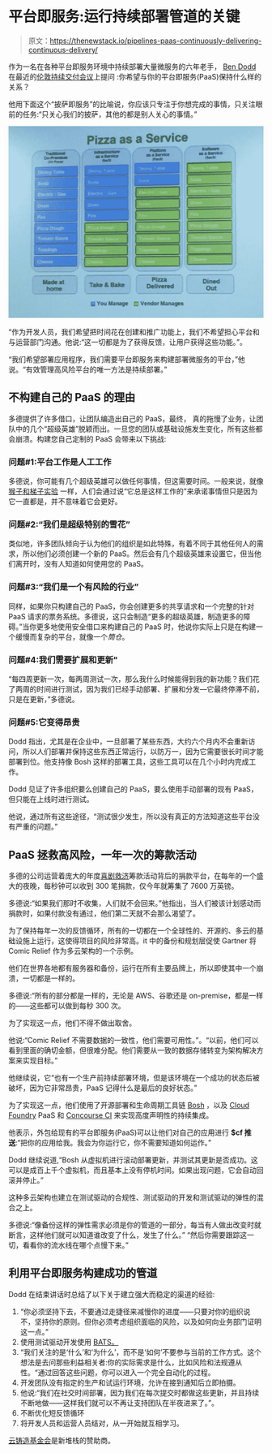 # 平台即服务:运行持续部署管道的关键

> 原文：<https://thenewstack.io/pipelines-paas-continuously-delivering-continuous-delivery/>

作为一名在各种平台即服务环境中持续部署大量微服务的六年老手， [Ben Dodd](https://twitter.com/bendodd) 在最近的[伦敦持续交付会议](http://londoncd.org.uk)上提问 :你希望与你的平台即服务(PaaS)保持什么样的关系？

他用下面这个“披萨即服务”的比喻说，你应该只专注于你想完成的事情，只关注眼前的任务:“只关心我们的披萨，其他的都是别人关心的事情。”

![](img/aafb937407b05d8c272ab32888247da0.png)

“作为开发人员，我们希望把时间花在创建和推广功能上，我们不希望担心平台和与运营部门沟通。他说:“这一切都是为了获得反馈，让用户获得这些功能。”。

“我们希望部署应用程序，我们需要平台即服务来构建部署微服务的平台，”他说。“有效管理高风险平台的唯一方法是持续部署。”

## 不构建自己的 PaaS 的理由

多德提供了许多借口，让团队编造出自己的 PaaS，最终，  真的拖慢了业务，让团队中的几个“超级英雄”脱颖而出。一旦您的团队或基础设施发生变化，所有这些都会崩溃。构建您自己定制的 PaaS 会带来以下挑战:

### 问题#1:平台工作是人工工作

多德说，你可能有几个超级英雄可以做任何事情，但这需要时间。一般来说，就像 [猴子和梯子实验](http://www.wisdompills.com/2014/05/28/the-famous-social-experiment-5-monkeys-a-ladder/) 一样，人们会通过说“它总是这样工作的”来承诺事情但只是因为它一直都是，并不意味着它会更好。

### 问题#2:“我们是超级特别的雪花”

类似地，许多团队倾向于认为他们的组织是如此特殊，有着不同于其他任何人的需求，所以他们必须创建一个新的 PaaS。然后会有几个超级英雄来设置它，但当他们离开时，没有人知道如何使用您的 PaaS。

### 问题#3:“我们是一个有风险的行业”

同样，如果你只构建自己的 PaaS，你会创建更多的共享请求和一个完整的针对 PaaS 请求的票务系统。多德说，这只会制造“更多的超级英雄，制造更多的障碍。”当你更多地使用安全借口来构建自己的 PaaS 时，他说你实际上只是在构建一个缓慢而复杂的平台，就像一个*筒仓*。

### 问题#4:我们需要扩展和更新"

“每四周更新一次，每两周测试一次，那么我什么时候能得到我的新功能？我们花了两周的时间进行测试，因为我们已经手动部署、扩展和分发—它最终停滞不前，只是在更新，”多德说。

### 问题#5:它变得昂贵

Dodd 指出，尤其是在企业中，一旦部署了某些东西，大约六个月内不会重新访问，所以人们部署并保持这些东西正常运行，以防万一，因为它需要很长时间才能部署到位。他支持像 Bosh 这样的部署工具，这些工具可以在几个小时内完成工作。

Dodd 见证了许多组织要么创建自己的 PaaS，要么使用手动部署的现有 PaaS，但只能在上线时进行测试。

他说，通过所有这些途径，“测试很少发生，所以没有真正的方法知道这些平台没有严重的问题。”

## PaaS 拯救高风险，一年一次的筹款活动

多德的公司运营着庞大的年度[喜剧救济](https://www.comicrelief.com/)筹款活动背后的捐款平台，在每年的一个盛大的夜晚，每秒钟可以收到 300 笔捐款，仅今年就筹集了 7600 万英镑。

多德说:“如果我们那时不收集，人们就不会回来。”他指出，当人们被该计划感动而捐款时，如果付款没有通过，他们第二天就不会那么渴望了。

为了保持每年一次的反馈循环，所有的一切都在一个全球性的、开源的、多云的基础设施上运行，这使得项目的风险非常高。it 中的备份和规划层促使 Gartner 将 Comic Relief 作为多云架构的一个示例。

他们在世界各地都有服务器和备份，运行在所有主要品牌上，所以即使其中一个崩溃，一切都是一样的。

多德说:“所有的部分都是一样的，无论是 AWS、谷歌还是 on-premise，都是一样的——这些都可以做到每秒 300 次。

为了实现这一点，他们不得不做出取舍。

他说:“Comic Relief 不需要数据的一致性，他们需要可用性。”。“以前，他们可以看到里面的确切金额，但很难分配。他们需要从一致的数据存储转变为架构解决方案来实现目标。”

他继续说，它“也有一个生产前持续部署环境，但是该环境在一个成功的状态后被破坏，因为它非常昂贵，PaaS 记得什么是最后的良好状态。”

为了实现这一点，他们使用了开源部署和生命周期工具链 [Bosh](https://bosh.io/) ，以及 [Cloud Foundry](https://www.cloudfoundry.org/) PaaS 和 [Concourse CI](https://concourse.ci/) 来实现高度声明性的持续集成。

他表示，外包给现有的平台即服务(PaaS)可以让他们对自己的应用进行 **$cf 推送**:“把你的应用给我。我会为你运行它，你不需要知道如何运作。”

Dodd 继续说道,“Bosh 从虚拟机进行滚动部署更新，并测试其更新是否成功。这可以是成百上千个虚拟机，而且基本上没有停机时间。如果出现问题，它会自动回滚并停止。”

这种多云架构也建立在测试驱动的合规性、测试驱动的开发和测试驱动的弹性的混合之上。

多德说:“像备份这样的弹性需求必须是你的管道的一部分，每当有人做出改变时就断言，这样他们就可以知道谁改变了什么，发生了什么。” “然后你需要跟踪这一切，看看你的流水线在哪个点慢下来。”

## 利用平台即服务构建成功的管道

Dodd 在结束讲话时总结了以下关于建立强大而稳定的渠道的经验:

1.  “你必须坚持下去，不要通过走捷径来减慢你的进度——只要对你的组织说不，坚持你的原则。但你必须考虑组织面临的风险，以及如何向业务部门证明这一点。”
2.  使用测试驱动开发使用 [BATS。](https://github.com/sstephenson/bats)
3.  “我们关注的是‘什么’和‘为什么’，而不是‘如何’不要参与当前的工作方式。这个想法是去问那些利益相关者:你的实际需求是什么，比如风险和法规遵从性。“通过回答这些问题，你可以进入一个完全自动化的过程。
4.  开发团队没有指定的生产和试运行环境，允许在接到通知后立即拍摄。
5.  他说:“我们在社交时间部署，因为我们在每次提交时都做这些更新，并且持续不断地做——这样我们就可以不再让支持团队在半夜进来了。”。
6.  不断优化短反馈循环
7.  将开发人员和运营人员结对，从一开始就互相学习。

[云铸造基金会](https://www.cloudfoundry.org/)是新堆栈的赞助商。

<svg xmlns:xlink="http://www.w3.org/1999/xlink" viewBox="0 0 68 31" version="1.1"><title>Group</title> <desc>Created with Sketch.</desc></svg>